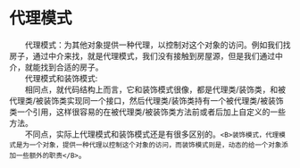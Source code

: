 # 代理模式

&emsp;&emsp;代理模式：为其他对象提供一种代理，以控制对这个对象的访问。例如我们找房子，通过中介来找，就是代理模式，我们没有接触到房屋源，但是我们通过中介，就能找到合适的房子。<br>
&emsp;&emsp;代理模式和装饰模式:<br>
&emsp;&emsp;相同点，就代码结构上而言，它和装饰模式很像，都是代理类/装饰类，和被代理类/被装饰类实现同一个接口，然后代理类/装饰类持有一个被代理类/被装饰类一个引用，这样很容易的在被代理类/被装饰类方法前或者后加上自定义的一些方法。<br>
&emsp;&emsp;不同点，实际上代理模式和装饰模式还是有很多区别的。```<B>装饰模式，代理模式是为一个对象，提供一种代理以控制这个对象的访问，而装饰模式则是，动态的给一个对象添加一些额外的职责</B>```。
